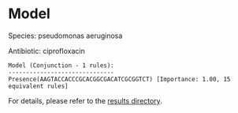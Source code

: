 
# Model

Species: pseudomonas aeruginosa

Antibiotic: ciprofloxacin

```
Model (Conjunction - 1 rules):
------------------------------
Presence(AAGTACCACCCGCACGGCGACATCGCGGTCT) [Importance: 1.00, 15 equivalent rules]

```

For details, please refer to the [results directory](../../../../../results/scm_b/pseudomonas+aeruginosa/ciprofloxacin/repeat_0/).

